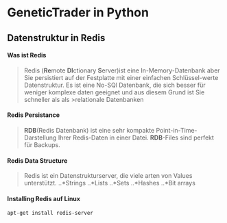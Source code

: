 # GeneticTrader in Python
## Datenstruktur in Redis
#### Was ist Redis
>Redis (**Re**mote **DI**ctionary **S**erver)ist eine In-Memory-Datenbank aber Sie persistiert auf der Festplatte mit einer einfachen Schlüssel-werte Datenstruktur.
>Es ist eine No-SQl Datenbank, die sich besser für weniger komplexe daten geeignet und aus diesem Grund ist Sie schneller als als >relationale Datenbanken 
#### Redis Persistance
>**RDB**(Redis Datenbank) ist eine sehr kompakte Point-in-Time-Darstellung Ihrer Redis-Daten in einer Datei.
>**RDB**-Files sind perfekt für Backups.
#### Redis Data Structure
>Redis ist ein Datenstrukturserver, die viele arten von Values unterstützt.
..*Strings
..*Lists
..*Sets
..*Hashes
..*Bit arrays
#### Installing Redis auf Linux
```
apt-get install redis-server
```

